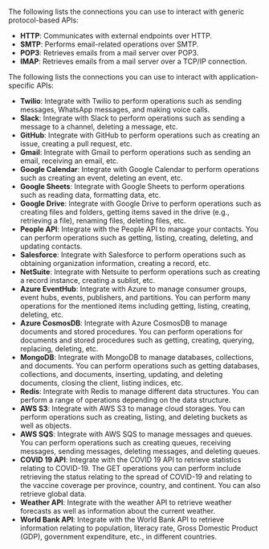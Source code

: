 The following lists the connections you can use to interact with generic protocol-based APIs:
  
 - **HTTP**: Communicates with external endpoints over HTTP.   
 - **SMTP**: Performs email-related operations over SMTP. 
 - **POP3**: Retrieves emails from a mail server over POP3. 
 - **IMAP**: Retrieves emails from a mail server over a TCP/IP connection.

The following lists the connections you can use to interact with application-specific APIs:

 - **Twilio**: Integrate with Twilio to perform operations such as sending messages, WhatsApp messages, and making voice calls.
 - **Slack**: Integrate with Slack to perform operations such as sending a message to a channel, deleting a message, etc.
 - **GitHub**: Integrate with GitHub to perform operations such as creating an issue, creating a pull request, etc. 
 - **Gmail**: Integrate with Gmail to perform operations such as sending an email, receiving an email, etc.
 - **Google Calendar**: Integrate with Google Calendar to perform operations such as creating an event, deleting an event, etc.
 - **Google Sheets**: Integrate with Google Sheets to perform operations such as reading data, formatting data, etc.
 - **Google Drive**: Integrate with Google Drive to perform operations such as creating files and folders, getting items saved in the drive (e.g., retrieving a file), renaming files, deleting files, etc. 
 - **People API**: Integrate with the People API to manage your contacts. You can perform operations such as getting, listing, creating, deleting, and updating contacts.
 - **Salesforce**: Integrate with Salesforce to perform operations such as obtaining organization information, creating a record, etc.
 - **NetSuite**: Integrate with Netsuite to perform operations such as creating a record instance, creating a sublist, etc.
 - **Azure EventHub**: Integrate with Azure to manage consumer groups, event hubs, events, publishers, and partitions. You can perform many operations for the mentioned items including getting, listing, creating, deleting, etc.
 - **Azure CosmosDB**: Integrate with Azure CosmosDB to manage documents and stored procedures. You can perform operations for documents and stored procedures such as getting, creating, querying, replacing, deleting, etc.
 - **MongoDB**: Integrate with MongoDB to manage databases, collections, and documents. You can perform operations such as getting databases, collections, and documents, inserting, updating, and deleting documents, closing the client, listing indices, etc. 
 - **Redis**: Integrate with Redis to manage different data structures. You can perform a range of operations depending on the data structure.
 - **AWS S3**: Integrate with AWS S3 to manage cloud storages. You can perform operations such as creating, listing, and deleting buckets as well as objects.
 - **AWS SQS**: Integrate with AWS SQS to manage messages and queues. You can perform operations such as creating queues, receiving messages, sending messages, deleting messages, and deleting queues.
 - **COVID 19 API**: Integrate with the COVID 19 API to retrieve statistics relating to COVID-19. The GET operations you can perform include retrieving the status relating to the spread of COVID-19 and relating to the vaccine coverage per province, country, and continent. You can also retrieve global data. 
 - **Weather API**: Integrate with the weather API to retrieve weather forecasts as well as information about the current weather.
 - **World Bank API**: Integrate with the World Bank API to retrieve information relating to population, literacy rate, Gross Domestic Product (GDP), government expenditure, etc., in different countries.
